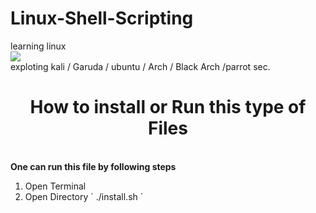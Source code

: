 # Linux-Shell-Scripting
learning linux <Br>
[![](https://visitcount.itsvg.in/api?id=SAHILDUDHAL21&label=Repository%20Views&color=4&icon=0&pretty=false)](https://visitcount.itsvg.in)
<br>
exploting kali / Garuda / ubuntu / Arch / Black Arch /parrot sec.
<br>

<h1 align="center"> How to install or Run this type of Files </h1>
<br>
<B> One can run this file by following steps</B>
<ol>
  <li>Open Terminal </li>
  <li>Open Directory   `  ./install.sh  `  </li>
</ol>
